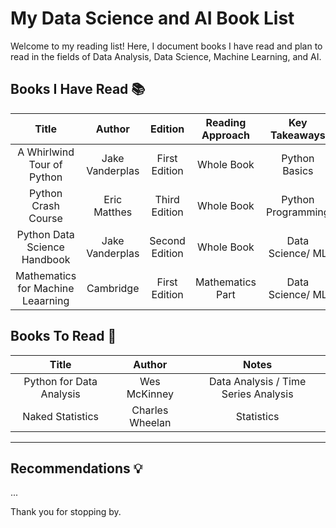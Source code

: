 # My Data Science and AI Book List

Welcome to my reading list! Here, I document books I have read and plan to read in the fields of Data Analysis, Data Science, Machine Learning, and AI.

## Books I Have Read 📚

| **Title** | **Author** | **Edition** | **Reading Approach** | **Key Takeaways** | **projects** |
|:---------:|:----------:|:-----------:|:--------------------:|:-----------------:|:------------:|
| A Whirlwind Tour of Python | Jake Vanderplas | First Edition | Whole Book | Python Basics | -  |
| Python Crash Course | Eric Matthes | Third Edition | Whole Book | Python Programming| [Exercises](https://github.com/mahmoudkoutait/python_crash_course_book.git) |
| Python Data Science Handbook | Jake Vanderplas | Second Edition | Whole Book | Data Science/ ML | - |
| Mathematics for Machine Leaarning | Cambridge | First Edition | Mathematics Part | Data Science/ ML | - |
## Books To Read 📝

| **Title** | **Author** | **Notes** |
|:-----------:|:------------:|:-----------:|
| Python for Data Analysis | Wes McKinney | Data Analysis / Time Series Analysis|
| Naked	Statistics | Charles	Wheelan | Statistics | 
___
## Recommendations 💡
...

Thank you for stopping by.

